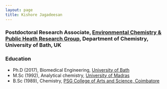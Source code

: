 ```yaml
---
layout: page
title: Kishore Jagadeesan
---
```


###  Postdoctoral Research Associate, [Environmental Chemistry & Public Heath Research Group](https://kasprzykhordern.wordpress.com/), Department of Chemistry, University of Bath, UK 

### Education
* Ph.D (2017), Biomedical Engineering, [University of Bath](http://bme.lth.se/)
* M.Sc (1992), Analytical chemistry, [University of Madras](http://www.unom.ac.in/)
* B.Sc (1989), Chemistry, [PSG College of Arts and Science, Coimbatore](http://www.psgcas.ac.in/)